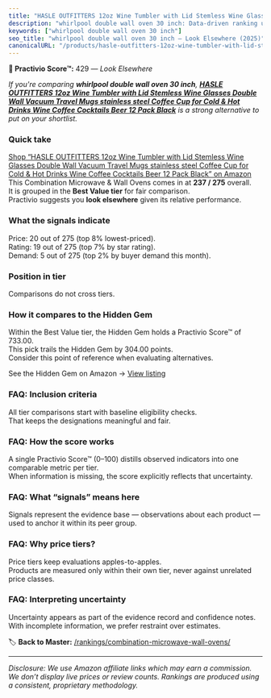 ```yaml
---
title: "HASLE OUTFITTERS 12oz Wine Tumbler with Lid Stemless Wine Glasses Double Wall Vacuum Travel Mugs stainless steel Coffee Cup for Cold & Hot Drinks Wine Coffee Cocktails Beer 12 Pack Black"
description: "whirlpool double wall oven 30 inch: Data-driven ranking using the Practivio Score™. Positioned by quality, value, demand, findability, momentum."
keywords: ["whirlpool double wall oven 30 inch"]
seo_title: "whirlpool double wall oven 30 inch — Look Elsewhere (2025)"
canonicalURL: "/products/hasle-outfitters-12oz-wine-tumbler-with-lid-stemless-wine-glasses-double-wall-vacuum-travel-mugs-stainless-steel-coffee-cup-for-cold-hot-drinks-wine-coffee-cocktails-beer-12-pack-black-B07TJGVFDG/"
---
```


**🚫 Practivio Score™:** 429 — _Look Elsewhere_


*If you're comparing **whirlpool double wall oven 30 inch**, **[HASLE OUTFITTERS 12oz Wine Tumbler with Lid Stemless Wine Glasses Double Wall Vacuum Travel Mugs stainless steel Coffee Cup for Cold & Hot Drinks Wine Coffee Cocktails Beer 12 Pack Black](https://www.amazon.com/dp/B07TJGVFDG?tag=practivio-20)** is a strong alternative to put on your shortlist.*
### Quick take
[Shop “HASLE OUTFITTERS 12oz Wine Tumbler with Lid Stemless Wine Glasses Double Wall Vacuum Travel Mugs stainless steel Coffee Cup for Cold & Hot Drinks Wine Coffee Cocktails Beer 12 Pack Black” on Amazon](https://www.amazon.com/dp/B07TJGVFDG?tag=practivio-20)
This Combination Microwave & Wall Ovens comes in at **237 / 275** overall.  
It is grouped in the **Best Value tier** for fair comparison.  
Practivio suggests you **look elsewhere** given its relative performance.

### What the signals indicate
Price: 20 out of 275 (top 8% lowest-priced).  
Rating: 19 out of 275 (top 7% by star rating).  
Demand: 5 out of 275 (top 2% by buyer demand this month).

### Position in tier
Comparisons do not cross tiers.

### How it compares to the Hidden Gem
Within the Best Value tier, the Hidden Gem holds a Practivio Score™ of 733.00.  
This pick trails the Hidden Gem by 304.00 points.  
Consider this point of reference when evaluating alternatives.  

See the Hidden Gem on Amazon → [View listing](https://www.amazon.com/dp/B0DY11H2PJ?tag=practivio-20)

### FAQ: Inclusion criteria
All tier comparisons start with baseline eligibility checks.  
That keeps the designations meaningful and fair.

### FAQ: How the score works
A single Practivio Score™ (0–100) distills observed indicators into one comparable metric per tier.  
When information is missing, the score explicitly reflects that uncertainty.

### FAQ: What “signals” means here
Signals represent the evidence base — observations about each product — used to anchor it within its peer group.

### FAQ: Why price tiers?
Price tiers keep evaluations apples-to-apples.  
Products are measured only within their own tier, never against unrelated price classes.

### FAQ: Interpreting uncertainty
Uncertainty appears as part of the evidence record and confidence notes.  
With incomplete information, we prefer restraint over estimates.


🏷️ **Back to Master:** [/rankings/combination-microwave-wall-ovens/](/rankings/combination-microwave-wall-ovens/)

---
_Disclosure: We use Amazon affiliate links which may earn a commission. We don’t display live prices or review counts. Rankings are produced using a consistent, proprietary methodology._
